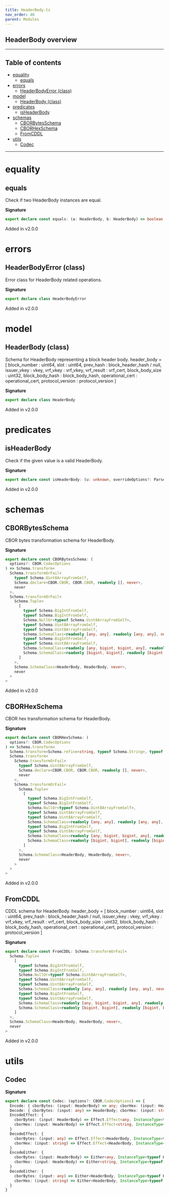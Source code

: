 ```yaml
---
title: HeaderBody.ts
nav_order: 46
parent: Modules
---
```


## HeaderBody overview

---

<h2 class="text-delta">Table of contents</h2>

- [equality](#equality)
  - [equals](#equals)
- [errors](#errors)
  - [HeaderBodyError (class)](#headerbodyerror-class)
- [model](#model)
  - [HeaderBody (class)](#headerbody-class)
- [predicates](#predicates)
  - [isHeaderBody](#isheaderbody)
- [schemas](#schemas)
  - [CBORBytesSchema](#cborbytesschema)
  - [CBORHexSchema](#cborhexschema)
  - [FromCDDL](#fromcddl)
- [utils](#utils)
  - [Codec](#codec)

---

# equality

## equals

Check if two HeaderBody instances are equal.

**Signature**

```ts
export declare const equals: (a: HeaderBody, b: HeaderBody) => boolean
```

Added in v2.0.0

# errors

## HeaderBodyError (class)

Error class for HeaderBody related operations.

**Signature**

```ts
export declare class HeaderBodyError
```

Added in v2.0.0

# model

## HeaderBody (class)

Schema for HeaderBody representing a block header body.
header_body = [
block_number : uint64,
slot : uint64,
prev_hash : block_header_hash / null,
issuer_vkey : vkey,
vrf_vkey : vrf_vkey,
vrf_result : vrf_cert,
block_body_size : uint32,
block_body_hash : block_body_hash,
operational_cert : operational_cert,
protocol_version : protocol_version
]

**Signature**

```ts
export declare class HeaderBody
```

Added in v2.0.0

# predicates

## isHeaderBody

Check if the given value is a valid HeaderBody.

**Signature**

```ts
export declare const isHeaderBody: (u: unknown, overrideOptions?: ParseOptions | number) => u is HeaderBody
```

Added in v2.0.0

# schemas

## CBORBytesSchema

CBOR bytes transformation schema for HeaderBody.

**Signature**

```ts
export declare const CBORBytesSchema: (
  options?: CBOR.CodecOptions
) => Schema.transform<
  Schema.transformOrFail<
    typeof Schema.Uint8ArrayFromSelf,
    Schema.declare<CBOR.CBOR, CBOR.CBOR, readonly [], never>,
    never
  >,
  Schema.transformOrFail<
    Schema.Tuple<
      [
        typeof Schema.BigIntFromSelf,
        typeof Schema.BigIntFromSelf,
        Schema.NullOr<typeof Schema.Uint8ArrayFromSelf>,
        typeof Schema.Uint8ArrayFromSelf,
        typeof Schema.Uint8ArrayFromSelf,
        Schema.SchemaClass<readonly [any, any], readonly [any, any], never>,
        typeof Schema.BigIntFromSelf,
        typeof Schema.Uint8ArrayFromSelf,
        Schema.SchemaClass<readonly [any, bigint, bigint, any], readonly [any, bigint, bigint, any], never>,
        Schema.SchemaClass<readonly [bigint, bigint], readonly [bigint, bigint], never>
      ]
    >,
    Schema.SchemaClass<HeaderBody, HeaderBody, never>,
    never
  >
>
```

Added in v2.0.0

## CBORHexSchema

CBOR hex transformation schema for HeaderBody.

**Signature**

```ts
export declare const CBORHexSchema: (
  options?: CBOR.CodecOptions
) => Schema.transform<
  Schema.transform<Schema.refine<string, typeof Schema.String>, typeof Schema.Uint8ArrayFromSelf>,
  Schema.transform<
    Schema.transformOrFail<
      typeof Schema.Uint8ArrayFromSelf,
      Schema.declare<CBOR.CBOR, CBOR.CBOR, readonly [], never>,
      never
    >,
    Schema.transformOrFail<
      Schema.Tuple<
        [
          typeof Schema.BigIntFromSelf,
          typeof Schema.BigIntFromSelf,
          Schema.NullOr<typeof Schema.Uint8ArrayFromSelf>,
          typeof Schema.Uint8ArrayFromSelf,
          typeof Schema.Uint8ArrayFromSelf,
          Schema.SchemaClass<readonly [any, any], readonly [any, any], never>,
          typeof Schema.BigIntFromSelf,
          typeof Schema.Uint8ArrayFromSelf,
          Schema.SchemaClass<readonly [any, bigint, bigint, any], readonly [any, bigint, bigint, any], never>,
          Schema.SchemaClass<readonly [bigint, bigint], readonly [bigint, bigint], never>
        ]
      >,
      Schema.SchemaClass<HeaderBody, HeaderBody, never>,
      never
    >
  >
>
```

Added in v2.0.0

## FromCDDL

CDDL schema for HeaderBody.
header_body = [
block_number : uint64,
slot : uint64,
prev_hash : block_header_hash / null,
issuer_vkey : vkey,
vrf_vkey : vrf_vkey,
vrf_result : vrf_cert,
block_body_size : uint32,
block_body_hash : block_body_hash,
operational_cert : operational_cert,
protocol_version : protocol_version
]

**Signature**

```ts
export declare const FromCDDL: Schema.transformOrFail<
  Schema.Tuple<
    [
      typeof Schema.BigIntFromSelf,
      typeof Schema.BigIntFromSelf,
      Schema.NullOr<typeof Schema.Uint8ArrayFromSelf>,
      typeof Schema.Uint8ArrayFromSelf,
      typeof Schema.Uint8ArrayFromSelf,
      Schema.SchemaClass<readonly [any, any], readonly [any, any], never>,
      typeof Schema.BigIntFromSelf,
      typeof Schema.Uint8ArrayFromSelf,
      Schema.SchemaClass<readonly [any, bigint, bigint, any], readonly [any, bigint, bigint, any], never>,
      Schema.SchemaClass<readonly [bigint, bigint], readonly [bigint, bigint], never>
    ]
  >,
  Schema.SchemaClass<HeaderBody, HeaderBody, never>,
  never
>
```

Added in v2.0.0

# utils

## Codec

**Signature**

```ts
export declare const Codec: (options?: CBOR.CodecOptions) => {
  Encode: { cborBytes: (input: HeaderBody) => any; cborHex: (input: HeaderBody) => string }
  Decode: { cborBytes: (input: any) => HeaderBody; cborHex: (input: string) => HeaderBody }
  EncodeEffect: {
    cborBytes: (input: HeaderBody) => Effect.Effect<any, InstanceType<typeof HeaderBodyError>>
    cborHex: (input: HeaderBody) => Effect.Effect<string, InstanceType<typeof HeaderBodyError>>
  }
  DecodeEffect: {
    cborBytes: (input: any) => Effect.Effect<HeaderBody, InstanceType<typeof HeaderBodyError>>
    cborHex: (input: string) => Effect.Effect<HeaderBody, InstanceType<typeof HeaderBodyError>>
  }
  EncodeEither: {
    cborBytes: (input: HeaderBody) => Either<any, InstanceType<typeof HeaderBodyError>>
    cborHex: (input: HeaderBody) => Either<string, InstanceType<typeof HeaderBodyError>>
  }
  DecodeEither: {
    cborBytes: (input: any) => Either<HeaderBody, InstanceType<typeof HeaderBodyError>>
    cborHex: (input: string) => Either<HeaderBody, InstanceType<typeof HeaderBodyError>>
  }
}
```
